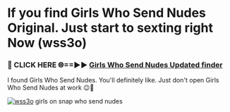 # If you find Girls Who Send Nudes Original. Just start to sexting right Now (wss3o)

<h3>🔴 CLICK HERE 🌐==►► <a href="https://tinyurl.com/mtbk5fxa" rel="nofollow">Girls Who Send Nudes Updated finder</a></h3>

I found Girls Who Send Nudes. You'll definitely like. Just don't open Girls Who Send Nudes at work 😉💬

[![wss3o](https://i.imgur.com/Q8WKrnY.jpeg)](https://tinyurl.com/mtbk5fxa)
girls on snap who send nudes